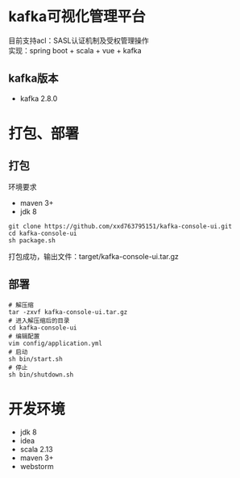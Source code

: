 # kafka可视化管理平台
目前支持acl：SASL认证机制及受权管理操作  
实现：spring boot + scala + vue + kafka  
## kafka版本
* kafka 2.8.0
# 打包、部署
## 打包
环境要求  
* maven 3+
* jdk 8
```
git clone https://github.com/xxd763795151/kafka-console-ui.git
cd kafka-console-ui
sh package.sh
```
打包成功，输出文件：target/kafka-console-ui.tar.gz
## 部署
```
# 解压缩
tar -zxvf kafka-console-ui.tar.gz
# 进入解压缩后的目录
cd kafka-console-ui
# 编辑配置
vim config/application.yml
# 启动
sh bin/start.sh
# 停止
sh bin/shutdown.sh
```
# 开发环境
* jdk 8
* idea
* scala 2.13
* maven 3+
* webstorm